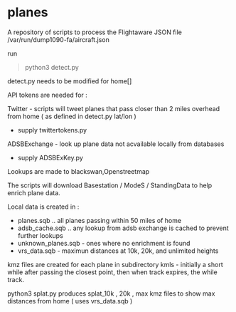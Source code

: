 # planes
A repository of scripts to process the Flightaware JSON file /var/run/dump1090-fa/aircraft.json 

run 
> python3 detect.py

detect.py needs to be modified for home[]

API tokens are needed for :

Twitter - scripts will tweet planes that pass closer than 2 miles overhead from home ( as defined in detect.py lat/lon ) 
* supply twittertokens.py

ADSBExchange  - look up plane data not acvailable locally from databases
* supply ADSBExKey.py


Lookups are made to blackswan,Openstreetmap

The scripts will download  Basestation / ModeS / StandingData to help enrich plane data.

Local data is created in :

* planes.sqb   .. all planes passing within 50 miles of home
* adsb_cache.sqb .. any lookup from adsb exchange is cached to prevent further lookups
* unknown_planes.sqb  - ones where no enrichment is found
* vrs_data.sqb  -   maximun distances at 10k, 20k, and unlimited heights

kmz files are created for each plane in subdirectory kmls  - initially a short while after passing the closest point, then when track expires, the while track.

python3 splat.py produces splat_10k , 20k , max kmz files to show max distances from home  ( uses vrs_data.sqb ) 
